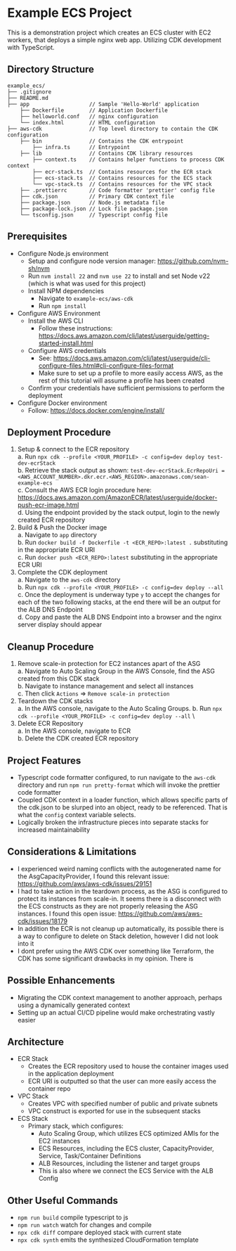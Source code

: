 # Example ECS Project #

This is a demonstration project which creates an ECS cluster with EC2 workers, that deploys a simple nginx web app. Utilizing CDK development with TypeScript.

## Directory Structure ##
```
example_ecs/
├── .gitignore
├── README.md
├── app                   // Sample 'Hello-World' application
    ├── Dockerfile        // Application Dockerfile
    ├── helloworld.conf   // nginx configuration
    └── index.html        // HTML configuration
├── aws-cdk               // Top level directory to contain the CDK configuration
    ├── bin               // Contains the CDK entrypoint
        ├── infra.ts      // Entrypoint
    ├── lib               // Contains CDK library resources
        ├── context.ts    // Contains helper functions to process CDK context
        ├── ecr-stack.ts  // Contains resources for the ECR stack
        ├── ecs-stack.ts  // Contains resources for the ECS stack
        └── vpc-stack.ts  // Contains resources for the VPC stack
    ├── .prettierrc       // Code formatter 'prettier' config file
    ├── cdk.json          // Primary CDK context file
    ├── package.json      // Node.js metadata file
    ├── package-lock.json // Lock file package.json
    └── tsconfig.json     // Typescript config file
```
## Prerequisites ##
* Configure Node.js environment
  * Setup and configure node version manager: https://github.com/nvm-sh/nvm
  * Run `nvm install 22` and `nvm use 22` to install and set Node v22 (which is what was used for this project)
  * Install NPM dependencies
    * Navigate to `example-ecs/aws-cdk`
    * Run `npm install`
* Configure AWS Environment 
  * Install the AWS CLI
    * Follow these instructions: https://docs.aws.amazon.com/cli/latest/userguide/getting-started-install.html
  * Configure AWS credentials
    * See: https://docs.aws.amazon.com/cli/latest/userguide/cli-configure-files.html#cli-configure-files-format
    * Make sure to set up a profile to more easily access AWS, as the rest of this tutorial will assume a profile has been created
  * Confirm your credentials have sufficient permissions to perform the deployment 
* Configure Docker environment
  * Follow: https://docs.docker.com/engine/install/

## Deployment Procedure ##
1. Setup & connect to the ECR repository \
  a. Run `npx cdk --profile <YOUR_PROFILE> -c config=dev deploy test-dev-ecrStack` \
  b. Retrieve the stack output as shown: `test-dev-ecrStack.EcrRepoUri = <AWS_ACCOUNT_NUMBER>.dkr.ecr.<AWS_REGION>.amazonaws.com/sean-example-ecs` \
  c. Consult the AWS ECR login procedure here: https://docs.aws.amazon.com/AmazonECR/latest/userguide/docker-push-ecr-image.html \
  d. Using the endpoint provided by the stack output, login to the newly created ECR repository
2. Build & Push the Docker image \
  a. Navigate to `app` directory \
  b. Run `docker build -f Dockerfile -t <ECR_REPO>:latest .` substituting in the appropriate ECR URI \
  c. Run `docker push <ECR_REPO>:latest` substituting in the appropriate ECR URI
3. Complete the CDK deployment \
  a. Navigate to the `aws-cdk` directory \
  b. Run `npx cdk --profile <YOUR_PROFILE> -c config=dev deploy --all` \
  c. Once the deployment is underway type `y` to accept the changes for each of the two following stacks, at the end there will be an output for the ALB DNS Endpoint \
  d. Copy and paste the ALB DNS Endpoint into a browser and the nginx server display should appear

## Cleanup Procedure ##
1. Remove scale-in protection for EC2 instances apart of the ASG \
  a. Navigate to Auto Scaling Group in the AWS Console, find the ASG created from this CDK stack \
  b. Navigate to instance management and select all instances \
  c. Then click `Actions` => `Remove scale-in protection`
2. Teardown the CDK stacks \
  a. In the AWS console, navigate to the Auto Scaling Groups. 
  b. Run `npx cdk --profile <YOUR_PROFILE> -c config=dev deploy --all` \
3. Delete ECR Repository \
  a. In the AWS console, navigate to ECR \
  b. Delete the CDK created ECR repository 

## Project Features ##
* Typescript code formatter configured, to run navigate to the `aws-cdk` directory and run `npm run pretty-format` which will invoke the prettier code formatter
* Coupled CDK context in a loader function, which allows specific parts of the cdk.json to be slurped into an object, ready to be referenced. That is what the `config` context variable selects.
* Logically broken the infrastructure pieces into separate stacks for increased maintainability

## Considerations & Limitations ##
* I experienced weird naming conflicts with the autogenerated name for the AsgCapacityProvider, I found this relevant issue: https://github.com/aws/aws-cdk/issues/29151
* I had to take action in the teardown process, as the ASG is configured to protect its instances from scale-in. It seems there is a disconnect with the ECS constructs as they are not properly releasing the ASG instances. I found this open issue: https://github.com/aws/aws-cdk/issues/18179
* In addition the ECR is not cleanup up automatically, its possible there is a way to configure to delete on Stack deletion, however I did not look into it
* I dont prefer using the AWS CDK over something like Terraform, the CDK has some significant drawbacks in my opinion. There is 

## Possible Enhancements ##
* Migrating the CDK context management to another approach, perhaps using a dynamically generated context
* Setting up an actual CI/CD pipeline would make orchestrating vastly easier

## Architecture ##
* ECR Stack
  * Creates the ECR repository used to house the container images used in the application deployment
  * ECR URI is outputted so that the user can more easily access the container repo
* VPC Stack
  * Creates VPC with specified number of public and private subnets
  * VPC construct is exported for use in the subsequent stacks
* ECS Stack
  * Primary stack, which configures:
    * Auto Scaling Group, which utilizes ECS optimized AMIs for the EC2 instances
    * ECS Resources, including the ECS cluster, CapacityProvider, Service, Task/Container Definitions
    * ALB Resources, including the listener and target groups
    * This is also where we connect the ECS Service with the ALB Config

## Other Useful Commands ##
* `npm run build`   compile typescript to js
* `npm run watch`   watch for changes and compile
* `npx cdk diff`    compare deployed stack with current state
* `npx cdk synth`   emits the synthesized CloudFormation template
